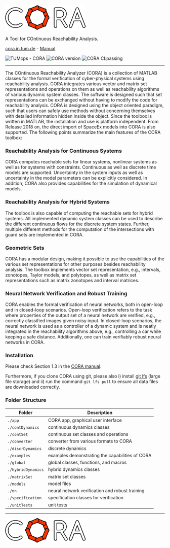 <img src="./app/images/coraLogo_readme.svg" alt="CORA"/>

A Tool for COntinuous Reachability Analysis.

<a href='https://cora.in.tum.de' target='_blank'>cora.in.tum.de</a> - <a href='https://cora.in.tum.de/manual' target='_blank'>Manual</a>

![TUMcps - CORA](https://img.shields.io/static/v1?label=TUMcps&message=CORA&color=4596FF&logo=github&link=https://github.com/TUMcps/CORA)
![CORA version](https://img.shields.io/github/tag/TUMcps/CORA?include_prereleases=&sort=semver&color=4596FF&link=https://github.com/TUMcps/CORA/tags/)
![CORA CI:passing](https://img.shields.io/static/v1?label=CI&message=passing&color=78C57F)

<hr style="height: 1px;">

The COntinuous Reachability Analyzer (CORA) is a collection of MATLAB classes for the formal verification of cyber-physical systems using reachability analysis. 
CORA integrates various vector and matrix set representations and operations on them as well as reachability algorithms of various dynamic system classes. 
The software is designed such that set representations can be exchanged without having to modify the code for reachability analysis. 
CORA is designed using the object oriented paradigm, such that users can safely use methods without concerning themselves with detailed information hidden inside the object.
 Since the toolbox is written in MATLAB, the installation and use is platform independent. 
From Release 2018 on, the direct import of SpaceEx models into CORA is also supported. 
The following points summarize the main features of the CORA toolbox:


### Reachability Analysis for Continuous Systems

CORA computes reachable sets for linear systems, nonlinear systems as well as for systems with constraints. 
Continuous as well as discrete time models are supported. 
Uncertainty in the system inputs as well as uncertainty in the model parameters can be explicitly considered. 
In addition, CORA also provides capabilities for the simulation of dynamical models.

### Reachability Analysis for Hybrid Systems

The toolbox is also capable of computing the reachable sets for hybrid systems. 
All implemented dynamic system classes can be used to describe the different continuous flows for the discrete system states. 
Further, multiple different methods for the computation of the intersections with guard sets are implemented in CORA.

### Geometric Sets

CORA has a modular design, making it possible to use the capabilities of the various set representations for other purposes besides reachability analysis. 
The toolbox implements vector set representation, e.g., intervals, zonotopes, Taylor models, and polytopes, 
as well as matrix set representations such as matrix zonotopes and interval matrices.

### Neural Network Verification and Robust Training

CORA enables the formal verification of neural networks, both in open-loop and in closed-loop scenarios. 
Open-loop verification refers to the task where properties of the output set of a neural network are verified, e.g., correctly classified images given noisy input. 
In closed-loop scenarios, the neural network is used as a controller of a dynamic system and is neatly integrated in the reachability algorithms above, e.g., controlling a car while keeping a safe distance. 
Additionally, one can train verifiably robust neural networks in CORA.


### Installation

Please check Section 1.3 in the <a target='_blank' href="https://cora.in.tum.de/manual">CORA manual</a>.

Furthermore, if you clone CORA using git, please also i) install <a href="https://git-lfs.com/" target="_blank">git lfs</a> (large file storage) and ii) run the command `git lfs pull` to ensure all data files are downloaded correctly.


### Folder Structure

| Folder | Description |
|---|---|
|`./app` | CORA app, graphical user interface |
| `./contDynamics`| continuous dynamics classes |
| `./contSet`| continuous set classes and operations |
| `./converter`| converter from various formats to CORA |
| `./discrDynamics`| discrete dynamics |
| `./examples`| examples demonstrating the capabilities of CORA |
| `./global`| global classes, functions, and macros |
| `./hybridDynamics`| hybrid dynamics classes |
| `./matrixSet`| matrix set classes |
| `./models`| model files |
| `./nn`| neural network verification and robust training |
| `./specification`| specification classes for verification |
| `./unitTests`| unit tests |

<hr style="height: 1px;">

<img src="./app/images/coraLogo_readme.svg"/>